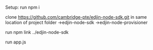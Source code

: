 Setup:
run npm i

clone https://github.com/cambridge-pte/edjin-node-sdk.git in same location of project folder
  ->edjin-node-sdk
  ->edjin-node-provisioner
  
run npm link ../edjin-node-sdk

run app.js
